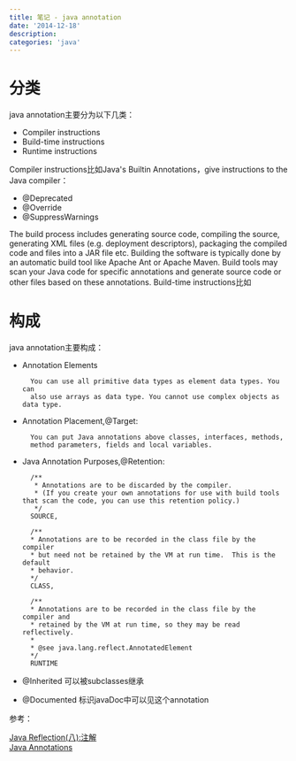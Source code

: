 ```yaml
---
title: 笔记 - java annotation
date: '2014-12-18'
description:
categories: 'java'
---
```


# 分类

java annotation主要分为以下几类：  

* Compiler instructions
* Build-time instructions
* Runtime instructions

Compiler instructions比如Java's Builtin Annotations，give instructions to the Java compiler：    

* @Deprecated
* @Override
* @SuppressWarnings

The build process includes generating source code, compiling the source, generating XML files (e.g. deployment descriptors), packaging the compiled code and files into a JAR file etc. Building the software is typically done by an automatic build tool like Apache Ant or Apache Maven. Build tools may scan your Java code for specific annotations and generate source code or other files based on these annotations. Build-time instructions比如


# 构成

java annotation主要构成：  

* Annotation Elements

        You can use all primitive data types as element data types. You can 
        also use arrays as data type. You cannot use complex objects as data type.

* Annotation Placement,@Target: 

        You can put Java annotations above classes, interfaces, methods, 
        method parameters, fields and local variables.

* Java Annotation Purposes,@Retention: 

        
        /**
         * Annotations are to be discarded by the compiler.
         * (If you create your own annotations for use with build tools that scan the code, you can use this retention policy.)
         */
        SOURCE,
    
        /**
        * Annotations are to be recorded in the class file by the compiler
        * but need not be retained by the VM at run time.  This is the default
        * behavior.
        */
        CLASS,
        
        /**
        * Annotations are to be recorded in the class file by the compiler and
        * retained by the VM at run time, so they may be read reflectively.
        *
        * @see java.lang.reflect.AnnotatedElement
        */
        RUNTIME

* @Inherited 可以被subclasses继承
* @Documented 标识javaDoc中可以见这个annotation


参考：  

[Java Reflection(八):注解](http://ifeve.com/java-reflection-8-annotation/)  
[Java Annotations](http://tutorials.jenkov.com/java/annotations.html)  